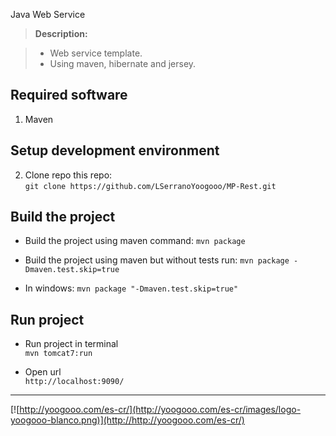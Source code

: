 Java Web Service 

> **Description:**

> - Web service template.
> - Using maven, hibernate and jersey.

Required software
-------------
 1. Maven

Setup development environment
-------------

 2. Clone repo this repo:  
 `git clone https://github.com/LSerranoYoogooo/MP-Rest.git`

Build the project
-------------

 - Build the project using maven command:
`mvn package`

 - Build the project using maven but without tests run: 
`mvn package -Dmaven.test.skip=true`

- In windows: 
`mvn package "-Dmaven.test.skip=true"`


Run project  
-------------  
- Run project in terminal  
`mvn tomcat7:run`  

- Open url  
`http://localhost:9090/`  

----------
[![http://yoogooo.com/es-cr/](http://yoogooo.com/es-cr/images/logo-yoogooo-blanco.png)](http://http://yoogooo.com/es-cr/)